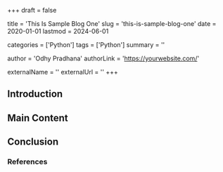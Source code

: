 +++
draft = false

title = 'This Is Sample Blog One'
slug = 'this-is-sample-blog-one'
date = 2020-01-01
lastmod = 2024-06-01

categories = ['Python']
tags = ['Python']
summary = ''

author = 'Odhy Pradhana'
authorLink = 'https://yourwebsite.com/'

externalName = ''
externalUrl = ''
+++

## Introduction

<!-- Write the introduction here -->

## Main Content

<!-- Write the main content here -->

## Conclusion

<!-- Write the conclusion here -->

### References

<!-- List any references or further readings here -->

